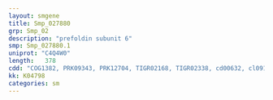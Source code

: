```yaml
---
layout: smgene
title: Smp_027880
grp: Smp_02
description: "prefoldin subunit 6"
smp: Smp_027880.1
uniprot: "C4Q4W0"
length:   378
cdd: "COG1382, PRK09343, PRK12704, TIGR02168, TIGR02338, cd00632, cl09111, pfam01920"
kk: K04798
categories: sm
---
```

